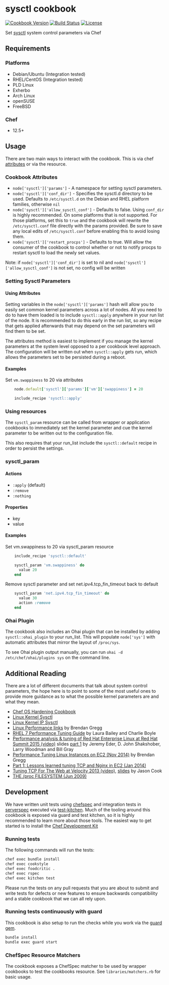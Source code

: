 # sysctl cookbook

[![Cookbook Version](https://img.shields.io/cookbook/v/sysctl.svg?style=flat)](https://supermarket.chef.io/cookbooks/sysctl) [![Build Status](https://travis-ci.org/sous-chefs/sysctl.svg?branch=master)](https://travis-ci.org/sous-chefs/sysctl) [![License](https://img.shields.io/badge/license-Apache_2-blue.svg)](https://www.apache.org/licenses/LICENSE-2.0)

Set [sysctl](http://en.wikipedia.org/wiki/Sysctl) system control parameters via Chef

## Requirements

### Platforms

- Debian/Ubuntu (Integration tested)
- RHEL/CentOS (Integration tested)
- PLD Linux
- Exherbo
- Arch Linux
- openSUSE
- FreeBSD

### Chef

- 12.5+

## Usage

There are two main ways to interact with the cookbook. This is via chef [attributes](http://docs.chef.io/attributes.html) or via the resource.

### Cookbook Attributes

- `node['sysctl']['params']` - A namespace for setting sysctl parameters.
- `node['sysctl']['conf_dir']` - Specifies the sysctl.d directory to be used. Defaults to `/etc/sysctl.d` on the Debian and RHEL platform families, otherwise `nil`
- `node['sysctl']['allow_sysctl_conf']` - Defaults to false. Using `conf_dir` is highly recommended. On some platforms that is not supported. For those platforms, set this to `true` and the cookbook will rewrite the `/etc/sysctl.conf` file directly with the params provided. Be sure to save any local edits of `/etc/sysctl.conf` before enabling this to avoid losing them.
- `node['sysctl']['restart_procps']` - Defaults to true. Will allow the consumer of the cookbook to control whether or not to notify procps to restart sysctl to load the newly set values.

Note: if `node['sysctl']['conf_dir']` is set to nil and `node['sysctl']['allow_sysctl_conf']` is not set, no config will be written

### Setting Sysctl Parameters

#### Using Attributes

Setting variables in the `node['sysctl']['params']` hash will allow you to easily set common kernel parameters across a lot of nodes. All you need to do to have them loaded is to include `sysctl::apply` anywhere in your run list of the node. It is recommended to do this early in the run list, so any recipe that gets applied afterwards that may depend on the set parameters will find them to be set.

The attributes method is easiest to implement if you manage the kernel parameters at the system level opposed to a per cookbook level approach. The configuration will be written out when `sysctl::apply` gets run, which allows the parameters set to be persisted during a reboot.

#### Examples

Set `vm.swappiness` to 20 via attributes

```ruby
    node.default['sysctl']['params']['vm']['swappiness'] = 20

    include_recipe 'sysctl::apply'
```

### Using resources

The `sysctl_param` resource can be called from wrapper or application cookbooks to immediately set the kernel parameter and cue the kernel parameter to be written out to the configuration file.

This also requires that your run_list include the `sysctl::default` recipe in order to persist the settings.

### sysctl_param

#### Actions

- `:apply` (default)
- `:remove`
- `:nothing`

#### Properties

- key
- value

#### Examples

Set vm.swappiness to 20 via sysctl_param resource

```ruby
    include_recipe 'sysctl::default'

    sysctl_param 'vm.swappiness' do
      value 20
    end
```

Remove sysctl parameter and set net.ipv4.tcp_fin_timeout back to default

```ruby
    sysctl_param 'net.ipv4.tcp_fin_timeout' do
      value 30
      action :remove
    end
```

### Ohai Plugin

The cookbook also includes an Ohai plugin that can be installed by adding `sysctl::ohai_plugin` to your run_list. This will populate `node['sys']` with automatic attributes that mirror the layout of `/proc/sys`.

To see Ohai plugin output manually, you can run `ohai -d /etc/chef/ohai/plugins sys` on the command line.

## Additional Reading

There are a lot of different documents that talk about system control parameters, the hope here is to point to some of the most useful ones to provide more guidance as to what the possible kernel parameters are and what they mean.

- [Chef OS Hardening Cookbook](https://github.com/dev-sec/chef-os-hardening)
- [Linux Kernel Sysctl](https://www.kernel.org/doc/Documentation/sysctl/)
- [Linux Kernel IP Sysctl](http://www.kernel.org/doc/Documentation/networking/ip-sysctl.txt)
- [Linux Performance links](http://www.brendangregg.com/linuxperf.html) by Brendan Gregg
- [RHEL 7 Performance Tuning Guide](https://access.redhat.com/documentation/en-US/Red_Hat_Enterprise_Linux/7/pdf/Performance_Tuning_Guide/Red_Hat_Enterprise_Linux-7-Performance_Tuning_Guide-en-US.pdf) by Laura Bailey and Charlie Boyle
- [Performance analysis & tuning of Red Hat Enterprise Linux at Red Hat Summit 2015 (video)](https://www.youtube.com/watch?v=ckarvGJE8Qc) slides [part 1](http://videos.cdn.redhat.com/summit2015/presentations/15284_performance-analysis-tuning-of-red-hat-enterprise-linux.pdf) by Jeremy Eder, D. John Shakshober, Larry Woodman and Bill Gray
- [Performance Tuning Linux Instances on EC2 (Nov 2014)](http://www.brendangregg.com/blog/2015-03-03/performance-tuning-linux-instances-on-ec2.html) by Brendan Gregg
- [Part 1: Lessons learned tuning TCP and Nginx in EC2 (Jan 2014)](http://engineering.chartbeat.com/2014/01/02/part-1-lessons-learned-tuning-tcp-and-nginx-in-ec2/)
- [Tuning TCP For The Web at Velocity 2013 (video)](http://vimeo.com/70369211), [slides](http://cdn.oreillystatic.com/en/assets/1/event/94/Tuning%20TCP%20For%20The%20Web%20Presentation.pdf) by Jason Cook
- [THE /proc FILESYSTEM (Jun 2009)](http://www.kernel.org/doc/Documentation/filesystems/proc.txt)

## Development

We have written unit tests using [chefspec](http://code.sethvargo.com/chefspec/) and integration tests in [serverspec](http://serverspec.org/) executed via [test-kitchen](http://kitchen.ci). Much of the tooling around this cookbook is exposed via guard and test kitchen, so it is highly recommended to learn more about those tools. The easiest way to get started is to install the [Chef Development Kit](https://downloads.chef.io/chef-dk/)

### Running tests

The following commands will run the tests:

```bash
chef exec bundle install
chef exec cookstyle
chef exec foodcritic .
chef exec rspec
chef exec kitchen test
```

Please run the tests on any pull requests that you are about to submit and write tests for defects or new features to ensure backwards compatibility and a stable cookbook that we can all rely upon.

### Running tests continuously with guard

This cookbook is also setup to run the checks while you work via the [guard gem](http://guardgem.org/).

```bash
bundle install
bundle exec guard start
```

### ChefSpec Resource Matchers

The cookbook exposes a ChefSpec matcher to be used by wrapper cookbooks to test the cookbooks resource. See `libraries/matchers.rb` for basic usage.
